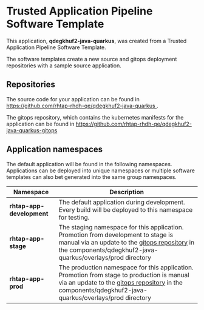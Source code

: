 # Trusted Application Pipeline Software Template

This application, **qdegkhuf2-java-quarkus**, was created from a Trusted Application Pipeline Software Template.

The software templates create a new source and gitops deployment repositories with a sample source application. 

## Repositories

The source code for your application can be found in [https://github.com/rhtap-rhdh-qe/qdegkhuf2-java-quarkus ](https://github.com/rhtap-rhdh-qe/qdegkhuf2-java-quarkus ).
 
The gitops repository, which contains the kubernetes manifests for the application can be found in 
[https://github.com/rhtap-rhdh-qe/qdegkhuf2-java-quarkus-gitops ](https://github.com/rhtap-rhdh-qe/qdegkhuf2-java-quarkus-gitops ) 

## Application namespaces 

The default application will be found in the following namespaces. Applications can be deployed into unique namespaces or multiple software templates can also bet generated into the same group namespaces.  

|  Namespace   |  Description   |  
| -------- | -------- |   
| **rhtap-app-development** | The default application during development. Every build will be deployed to this namespace for testing. | 
| **rhtap-app-stage** | The staging namespace for this application. Promotion from development to stage is manual via an update to the [gitops repository](https://github.com/rhtap-rhdh-qe/qdegkhuf2-java-quarkus-gitops ) in the components/qdegkhuf2-java-quarkus/overlays/prod directory |  
| **rhtap-app-prod** | The production namespace for this application. Promotion from stage to production is manual via an update to the [gitops repository](https://github.com/rhtap-rhdh-qe/qdegkhuf2-java-quarkus-gitops ) in the components/qdegkhuf2-java-quarkus/overlays/prod directory | 